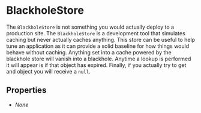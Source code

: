 # BlackholeStore

The `BlackholeStore` is not something you would actually deploy to a production site. The `BlackholeStore` is a development tool that simulates caching but never actually caches anything. This store can be useful to help tune an application as it can provide a solid baseline for how things would behave without caching. Anything set into a cache powered by the blackhole store will vanish into a blackhole. Anytime a lookup is performed it will appear is if that object has expired. Finally, if you actually try to get and object you will receive a `null`.

## Properties

* _None_
